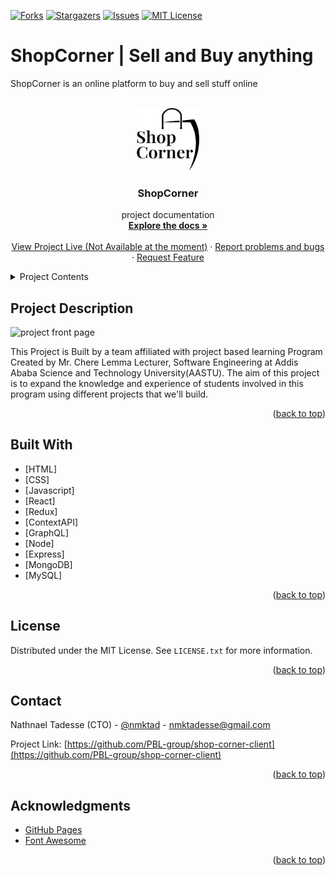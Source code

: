 [![Forks][forks-shield]][forks-url]
[![Stargazers][stars-shield]][stars-url]
[![Issues][issues-shield]][issues-url]
[![MIT License][license-shield]][license-url]

# ShopCorner | Sell and Buy anything
ShopCorner is an online platform to buy and sell stuff online

<div id="top"></div>

<!-- PROJECT LOGO -->
<br />
<div align="center">
  <a href="https://github.com/nmktad/crwn-clothing">
    <img src="./src/assets/images/Logo.svg" alt="Logo" width="100" height="100">
  </a>

  <h3 align="center">ShopCorner</h3>

  <p>
    project documentation
    <br />
    <a href="https://github.com/PBL-group/shop-corner-client"><strong>Explore the docs »</strong></a>
    <br />
    <br />
    <a href="#">View Project Live (Not Available at the moment)</a>
    ·
    <a href="https://github.com/PBL-group/shop-corner-client/issues">Report problems and bugs</a>
    ·
    <a href="https://github.com/PBL-group/shop-corner-client/issues">Request Feature</a>
  </p>
</div>

<!-- TABLE OF CONTENTS -->
<details>
  <summary>Project Contents</summary>
  <ol>
    <li><a href="#project-description">Project Description</a></li>
    <li><a href="#built-with">Built With</a></li>
    <li><a href="#contributing">Contributing</a></li>
    <li><a href="#license">License</a></li>
    <li><a href="#contact">Contact</a></li>
    <li><a href="#acknowledgments">Acknowledgments</a></li>
  </ol>
</details>

## Project Description

<div>
    <img src="./src/assets/crwn-frontpage.png" alt="project front page">
</div>

This Project is Built by a team affiliated with project based learning Program Created by Mr. Chere Lemma Lecturer, Software Engineering at Addis Ababa Science and Technology University(AASTU). The aim of this project is to expand the knowledge and experience of students involved in this program using different projects that we'll build.

<p align="right">(<a href="#top">back to top</a>)</p>

## Built With

* [HTML]
* [CSS]
* [Javascript]
* [React]
* [Redux]
* [ContextAPI]
* [GraphQL]
* [Node]
* [Express]
* [MongoDB]
* [MySQL]

<p align="right">(<a href="#top">back to top</a>)</p>

<!-- LICENSE -->
## License

Distributed under the MIT License. See `LICENSE.txt` for more information.

<p align="right">(<a href="#top">back to top</a>)</p>

<!-- CONTACT -->
## Contact

Nathnael Tadesse (CTO) - [@nmktad](https://twitter.com/nmktad) - nmktadesse@gmail.com

Project Link: [https://github.com/PBL-group/shop-corner-client](https://github.com/PBL-group/shop-corner-client)

<p align="right">(<a href="#top">back to top</a>)</p>

<!-- ACKNOWLEDGMENTS -->
## Acknowledgments

* [GitHub Pages](https://pages.github.com)
* [Font Awesome](https://fontawesome.com)

<p align="right">(<a href="#top">back to top</a>)</p>

<!-- MARKDOWN LINKS & IMAGES -->
<!-- https://www.markdownguide.org/basic-syntax/#reference-style-links -->
[contributors-shield]: https://img.shields.io/github/contributors/PBL-group/shop-corner-client.svg?style=for-the-badge
[contributors-url]: https://github.com/PBL-group/shop-corner-client/graphs/contributors
[forks-shield]: https://img.shields.io/github/forks/PBL-group/shop-corner-client.svg?style=for-the-badge
[forks-url]: https://github.com/PBL-group/shop-corner-client/network/members
[stars-shield]: https://img.shields.io/github/stars/PBL-group/shop-corner-client.svg?style=for-the-badge
[stars-url]: https://github.com/PBL-group/shop-corner-client/stargazers
[issues-shield]: https://img.shields.io/github/issues/PBL-group/shop-corner-client.svg?style=for-the-badge
[issues-url]: https://github.com/PBL-group/shop-corner-client/issues
[license-shield]: https://img.shields.io/github/license/PBL-group/shop-corner-client.svg?style=for-the-badge
[license-url]: https://github.com/PBL-group/shop-corner-client/blob/master/LICENSE.txt